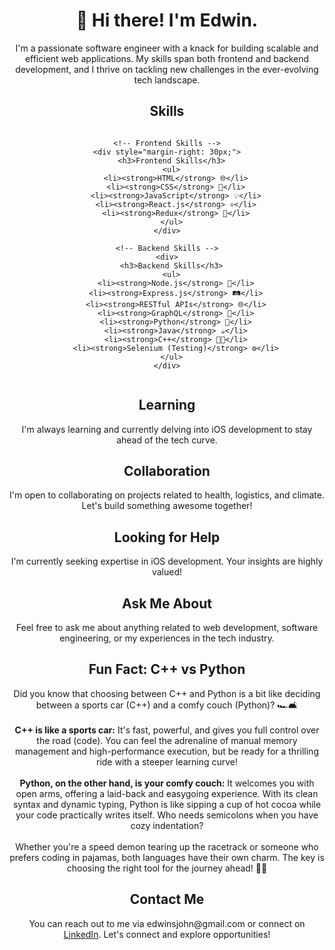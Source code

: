 <!-- Header Section -->
<div align="center">
  <h1>👋 Hi there! I'm Edwin.</h1>
  <p>I'm a passionate software engineer with a knack for building scalable and efficient web applications. My skills span both frontend and backend development, and I thrive on tackling new challenges in the ever-evolving tech landscape.</p>
</div>

<!-- Main Content Section -->
<div align="center">

  <!-- Skills Section -->
  <h2>Skills</h2>
  <div style="display: flex; justify-content: center;">
  
    <!-- Frontend Skills -->
    <div style="margin-right: 30px;">
      <h3>Frontend Skills</h3>
      <ul>
        <li><strong>HTML</strong> 🌐</li>
        <li><strong>CSS</strong> 🎨</li>
        <li><strong>JavaScript</strong> 💡</li>
        <li><strong>React.js</strong> ⚛️</li>
        <li><strong>Redux</strong> 🔄</li>
      </ul>
    </div>
  
    <!-- Backend Skills -->
    <div>
      <h3>Backend Skills</h3>
      <ul>
        <li><strong>Node.js</strong> 🚀</li>
        <li><strong>Express.js</strong> 🛤️</li>
        <li><strong>RESTful APIs</strong> 🌐</li>
        <li><strong>GraphQL</strong> 🚀</li>
        <li><strong>Python</strong> 🐍</li>
        <li><strong>Java</strong> ☕</li>
        <li><strong>C++</strong> 🧑‍💻</li>
        <li><strong>Selenium (Testing)</strong> ⚙️</li>
      </ul>
    </div>
  
  </div>

  <!-- Learning Section -->
  <h2>Learning</h2>
  <p>I'm always learning and currently delving into iOS development to stay ahead of the tech curve.</p>

  <!-- Collaboration Section -->
  <h2>Collaboration</h2>
  <p>I'm open to collaborating on projects related to health, logistics, and climate. Let's build something awesome together!</p>

  <!-- Looking for Help Section -->
  <h2>Looking for Help</h2>
  <p>I'm currently seeking expertise in iOS development. Your insights are highly valued!</p>

  <!-- Ask Me About Section -->
  <h2>Ask Me About</h2>
  <p>Feel free to ask me about anything related to web development, software engineering, or my experiences in the tech industry.</p>

  <!-- Fun Facts Section -->
  <h2>Fun Fact: C++ vs Python</h2>
  <p>Did you know that choosing between C++ and Python is a bit like deciding between a sports car (C++) and a comfy couch (Python)? 🏎️🛋️<br><br>
    <strong>C++ is like a sports car:</strong> It's fast, powerful, and gives you full control over the road (code). You can feel the adrenaline of manual memory management and high-performance execution, but be ready for a thrilling ride with a steeper learning curve!<br><br>
    <strong>Python, on the other hand, is your comfy couch:</strong> It welcomes you with open arms, offering a laid-back and easygoing experience. With its clean syntax and dynamic typing, Python is like sipping a cup of hot cocoa while your code practically writes itself. Who needs semicolons when you have cozy indentation?<br><br>
    Whether you're a speed demon tearing up the racetrack or someone who prefers coding in pajamas, both languages have their own charm. The key is choosing the right tool for the journey ahead! 🚀🐍</p>

</div>

<!-- Footer Section -->
<div align="center">
  <h2>Contact Me</h2>
  <p>You can reach out to me via edwinsjohn@gmail.com or connect on <a href="https://www.linkedin.com/in/john-edwins-a965831a6/">LinkedIn</a>. Let's connect and explore opportunities!</p>
</div>
